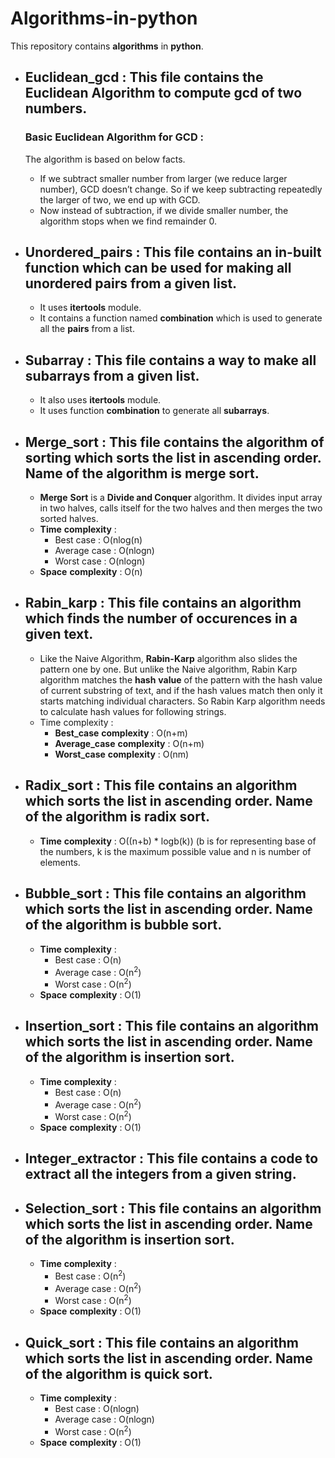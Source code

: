 # Algorithms-in-python
This repository contains **algorithms** in **python**.

- ## **Euclidean_gcd** : This file **contains** the  **Euclidean** **Algorithm** to compute **gcd** of two numbers.  

  ### Basic Euclidean Algorithm for GCD :
  The algorithm is based on below facts.

     - If we subtract smaller number from larger (we reduce larger number), GCD doesn’t change. So if we keep subtracting repeatedly the larger of two, we end up with GCD.  
     - Now instead of subtraction, if we divide smaller number, the algorithm stops when we find remainder 0.


- ## **Unordered_pairs** : This file contains an in-built function which can be used for making all unordered pairs from a given list.    

   - It uses **itertools** module.
   - It contains a function named **combination** which is used to generate all the **pairs** from a list.  
   
  
 - ## Subarray : This file contains a way to make all **subarrays** from a given **list**.  
 
   - It also uses **itertools** module.  
   - It uses function **combination** to generate all **subarrays**.  


- ## **Merge_sort** : This file contains the algorithm of sorting which sorts the list in ascending order. Name of the algorithm is merge sort.  

     - **Merge** **Sort** is a **Divide and Conquer** algorithm. It divides input array in two halves, calls itself for the two halves and then merges the two sorted halves.  
     - **Time** **complexity** : 
        - Best case :  O(nlog(n)
        - Average case : O(nlogn)
        - Worst case : O(nlogn)
    - **Space** **complexity** : O(n) 
     
     
- ## **Rabin_karp** : This file contains an algorithm which finds the number of occurences in a given text.  

  - Like the Naive Algorithm, **Rabin-Karp** algorithm also slides the pattern one by one. But unlike the Naive algorithm, Rabin Karp algorithm matches the **hash** **value** of the pattern with the hash value of current substring of text, and if the hash values match then only it starts matching individual characters. So Rabin Karp algorithm needs to calculate hash values for following strings.  
  - Time complexity : 
      - **Best_case** **complexity** : O(n+m)
      - **Average_case** **complexity** : O(n+m)
      - **Worst_case** **complexity** : O(nm)  
      
      
- ## Radix_sort : This file contains an algorithm which sorts the list in ascending order. Name of the algorithm is radix sort.  
     - **Time** **complexity** : O((n+b) * logb(k)) (b is for representing base of the numbers, k is the maximum possible value  and n is number 
     of elements.  
     
     
- ## Bubble_sort : This file contains an algorithm which sorts the list in ascending order. Name of the algorithm is bubble sort.   
     - **Time** **complexity** : 
        - Best case :  O(n)
        - Average case : O(n<sup>2</sup>)
        - Worst case : O(n<sup>2</sup>)
    - **Space** **complexity** : O(1)   
     
     
- ## Insertion_sort : This file contains an algorithm which sorts the list in ascending order. Name of the algorithm is insertion sort.
    - **Time** **complexity** : 
      - Best case :  O(n)
      - Average case : O(n<sup>2</sup>)
      - Worst case : O(n<sup>2</sup>)
    - **Space** **complexity** : O(1) 
    
    
- ## **Integer_extractor** : This file contains a code to extract all the integers from a given string.


- ## Selection_sort : This file contains an algorithm which sorts the list in ascending order. Name of the algorithm is insertion sort.
    - **Time** **complexity** : 
      - Best case :  O(n<sup>2</sup>)
      - Average case : O(n<sup>2</sup>)
      - Worst case : O(n<sup>2</sup>)
    - **Space** **complexity** : O(1)  
    
    
- ## Quick_sort : This file contains an algorithm which sorts the list in ascending order. Name of the algorithm is quick sort.
    - **Time** **complexity** : 
      - Best case : O(nlogn)
      - Average case : O(nlogn)
      - Worst case : O(n<sup>2</sup>)
    - **Space** **complexity** : O(1)  
